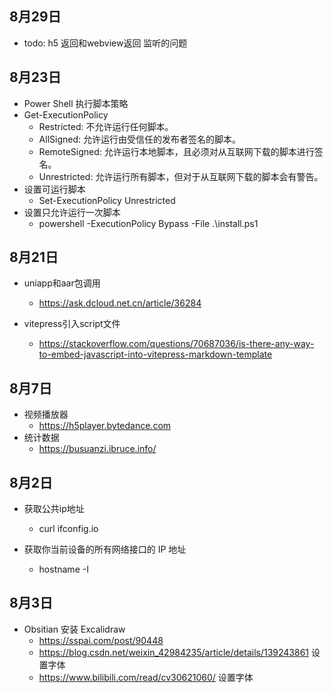 ## 8月29日
- todo: h5 返回和webview返回 监听的问题
## 8月23日
- Power Shell 执行脚本策略
- Get-ExecutionPolicy
  - Restricted: 不允许运行任何脚本。
  - AllSigned: 允许运行由受信任的发布者签名的脚本。
  - RemoteSigned: 允许运行本地脚本，且必须对从互联网下载的脚本进行签名。
  - Unrestricted: 允许运行所有脚本，但对于从互联网下载的脚本会有警告。
- 设置可运行脚本
  - Set-ExecutionPolicy Unrestricted
- 设置只允许运行一次脚本
  - powershell -ExecutionPolicy Bypass -File .\install.ps1
## 8月21日
- uniapp和aar包调用
  - https://ask.dcloud.net.cn/article/36284
  
- vitepress引入script文件
  - https://stackoverflow.com/questions/70687036/is-there-any-way-to-embed-javascript-into-vitepress-markdown-template
## 8月7日
- 视频播放器
  - https://h5player.bytedance.com
- 统计数据
  - https://busuanzi.ibruce.info/
## 8月2日
- 获取公共ip地址 
  - curl ifconfig.io

- 获取你当前设备的所有网络接口的 IP 地址
  - hostname -I

## 8月3日
- Obsitian 安装 Excalidraw
  - https://sspai.com/post/90448
  - https://blog.csdn.net/weixin_42984235/article/details/139243861 设置字体
  - https://www.bilibili.com/read/cv30621060/ 设置字体